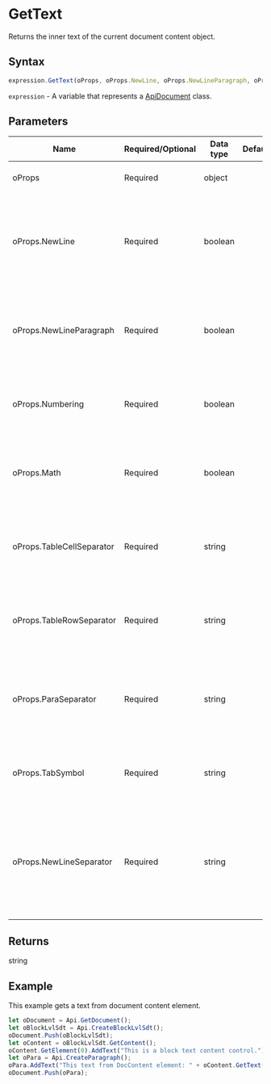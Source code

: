 # GetText

Returns the inner text of the current document content object.

## Syntax

```javascript
expression.GetText(oProps, oProps.NewLine, oProps.NewLineParagraph, oProps.Numbering, oProps.Math, oProps.TableCellSeparator, oProps.TableRowSeparator, oProps.ParaSeparator, oProps.TabSymbol, oProps.NewLineSeparator);
```

`expression` - A variable that represents a [ApiDocument](../ApiDocument.md) class.

## Parameters

| **Name** | **Required/Optional** | **Data type** | **Default** | **Description** |
| ------------- | ------------- | ------------- | ------------- | ------------- |
| oProps | Required | object |  | The resulting string display properties. |
| oProps.NewLine | Required | boolean |  | Defines if the resulting string will include line boundaries or not (they will be replaced with '\r'). |
| oProps.NewLineParagraph | Required | boolean |  | Defines if the resulting string will include paragraph line boundaries or not. |
| oProps.Numbering | Required | boolean |  | Defines if the resulting string will include numbering or not. |
| oProps.Math | Required | boolean |  | Defines if the resulting string will include mathematical expressions or not. |
| oProps.TableCellSeparator | Required | string |  | Defines how the table cell separator will be specified in the resulting string. |
| oProps.TableRowSeparator | Required | string |  | Defines how the table row separator will be specified in the resulting string. |
| oProps.ParaSeparator | Required | string |  | Defines how the paragraph separator will be specified in the resulting string. |
| oProps.TabSymbol | Required | string |  | Defines how the tab will be specified in the resulting string. |
| oProps.NewLineSeparator | Required | string |  | Defines how the line separator will be specified in the resulting string (this property has the priority over *NewLine*). |

## Returns

string

## Example

This example gets a text from document content element.

```javascript
let oDocument = Api.GetDocument();
let oBlockLvlSdt = Api.CreateBlockLvlSdt();
oDocument.Push(oBlockLvlSdt);
let oContent = oBlockLvlSdt.GetContent();
oContent.GetElement(0).AddText("This is a block text content control.");
let oPara = Api.CreateParagraph();
oPara.AddText("This text from DocContent element: " + oContent.GetText());
oDocument.Push(oPara);
```
